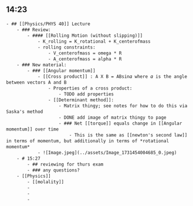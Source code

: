 ## 14:23
	- ## [[Physics/PHYS 40]] Lecture
		- ### Review:
			- #### [[Rolling Motion (without slipping)]]
				- K_rolling = K_rotational + K_centerofmass
				- rolling constraints:
					- V_centerofmass = omega * R
					- A_centerofmass = alpha * R
		- ### New material:
			- ### [[Angular momentum]]
				- [[Cross product]] : A X B = ABsin𝛼 where 𝛼 is the angle between vectors A and B
					- Properties of a cross product:
						- TODO add properties
					- [[Determinant method]]:
						- Matrix thingy; see notes for how to do this via Saska's method
						- DONE add image of matrix thingy to page
						- ### Net [[torque]] equals change in [[Angular momentum]] over time
							- This is the same as [[newton's second law]] in terms of momentum, but additionally in terms of *rotational momentum*
				- ![Image.jpeg](../assets/Image_1731454004685_0.jpeg)
		- # 15:27
			- ## reviewing for thurs exam
			- ### any questions?
		- [[Physics]]
			- [[molality]]
			-
			-
			-